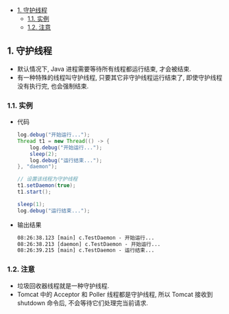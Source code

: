 <!-- TOC -->

- [1. 守护线程](#1-守护线程)
  - [1.1. 实例](#11-实例)
  - [1.2. 注意](#12-注意)

<!-- /TOC -->

## 1. 守护线程
- 默认情况下, Java 进程需要等待所有线程都运行结束, 才会被结束. 
- 有一种特殊的线程叫守护线程, 只要其它非守护线程运行结束了, 即使守护线程没有执行完, 也会强制结束.

### 1.1. 实例
- 代码  
    ```java
    log.debug("开始运行..."); 
    Thread t1 = new Thread(() -> {
        log.debug("开始运行..."); 
        sleep(2); 
        log.debug("运行结束...");
    }, "daemon");

    // 设置该线程为守护线程 
    t1.setDaemon(true); 
    t1.start();

    sleep(1); 
    log.debug("运行结束...");
    ```

- 输出结果  
    ```html
    08:26:38.123 [main] c.TestDaemon - 开始运行... 
    08:26:38.213 [daemon] c.TestDaemon - 开始运行... 
    08:26:39.215 [main] c.TestDaemon - 运行结束...
    ```

### 1.2. 注意
- 垃圾回收器线程就是一种守护线程.
- Tomcat 中的 Acceptor 和 Poller 线程都是守护线程, 所以 Tomcat 接收到 shutdown 命令后, 不会等待它们处理完当前请求.